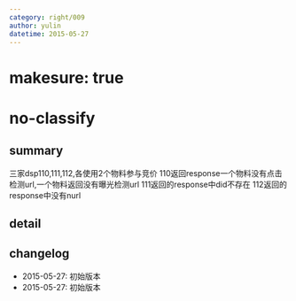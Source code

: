 ```yaml
---
category: right/009
author: yulin
datetime: 2015-05-27
---
```


# makesure: true
# no-classify

## summary

三家dsp110,111,112,各使用2个物料参与竞价
110返回response一个物料没有点击检测url,一个物料返回没有曝光检测url
111返回的response中did不存在
112返回的response中没有nurl

## detail


## changelog

- 2015-05-27: 初始版本
- 2015-05-27: 初始版本
